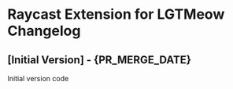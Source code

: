 # Raycast Extension for LGTMeow Changelog

## [Initial Version] - {PR_MERGE_DATE}

Initial version code
